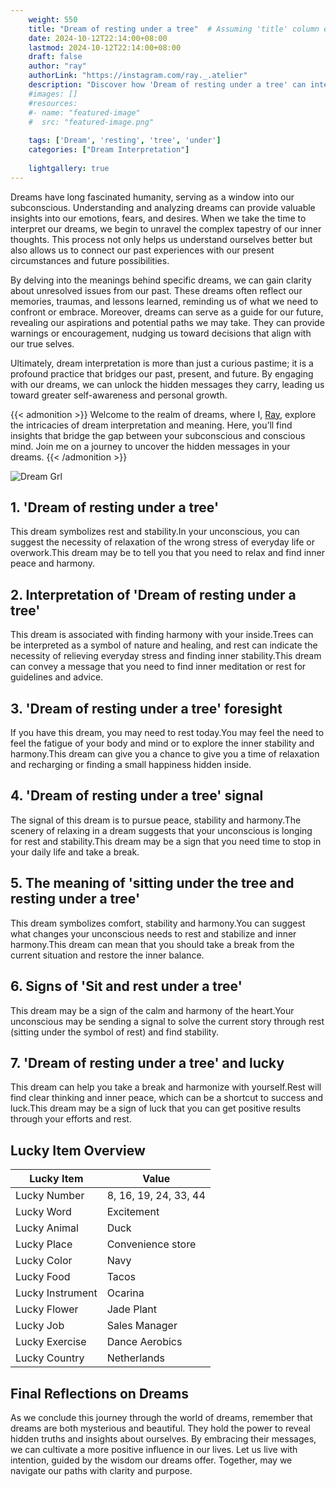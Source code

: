 ```yaml
---
    weight: 550
    title: "Dream of resting under a tree"  # Assuming 'title' column exists
    date: 2024-10-12T22:14:00+08:00
    lastmod: 2024-10-12T22:14:00+08:00
    draft: false
    author: "ray"
    authorLink: "https://instagram.com/ray._.atelier"
    description: "Discover how 'Dream of resting under a tree' can interpret your future and uncover its significant meanings in your life."
    #images: []
    #resources:
    #- name: "featured-image"
    #  src: "featured-image.png"
    
    tags: ['Dream', 'resting', 'tree', 'under']
    categories: ["Dream Interpretation"]
    
    lightgallery: true
---
```

    
Dreams have long fascinated humanity, serving as a window into our subconscious. Understanding and analyzing dreams can provide valuable insights into our emotions, fears, and desires. When we take the time to interpret our dreams, we begin to unravel the complex tapestry of our inner thoughts. This process not only helps us understand ourselves better but also allows us to connect our past experiences with our present circumstances and future possibilities.

By delving into the meanings behind specific dreams, we can gain clarity about unresolved issues from our past. These dreams often reflect our memories, traumas, and lessons learned, reminding us of what we need to confront or embrace. Moreover, dreams can serve as a guide for our future, revealing our aspirations and potential paths we may take. They can provide warnings or encouragement, nudging us toward decisions that align with our true selves.

Ultimately, dream interpretation is more than just a curious pastime; it is a profound practice that bridges our past, present, and future. By engaging with our dreams, we can unlock the hidden messages they carry, leading us toward greater self-awareness and personal growth.

{{< admonition >}}
Welcome to the realm of dreams, where I, [Ray](https://instagram.com/ray._.atelier), explore the intricacies of dream interpretation and meaning. Here, you’ll find insights that bridge the gap between your subconscious and conscious mind. Join me on a journey to uncover the hidden messages in your dreams.
{{< /admonition >}}

![Dream Grl](https://cdn.pixabay.com/photo/2017/11/02/03/35/gothic-2910057_1280.jpg "Dream Grl")

## 1. 'Dream of resting under a tree'
This dream symbolizes rest and stability.In your unconscious, you can suggest the necessity of relaxation of the wrong stress of everyday life or overwork.This dream may be to tell you that you need to relax and find inner peace and harmony.

## 2. Interpretation of 'Dream of resting under a tree'
This dream is associated with finding harmony with your inside.Trees can be interpreted as a symbol of nature and healing, and rest can indicate the necessity of relieving everyday stress and finding inner stability.This dream can convey a message that you need to find inner meditation or rest for guidelines and advice.

## 3. 'Dream of resting under a tree' foresight
If you have this dream, you may need to rest today.You may feel the need to feel the fatigue of your body and mind or to explore the inner stability and harmony.This dream can give you a chance to give you a time of relaxation and recharging or finding a small happiness hidden inside.

## 4. 'Dream of resting under a tree' signal
The signal of this dream is to pursue peace, stability and harmony.The scenery of relaxing in a dream suggests that your unconscious is longing for rest and stability.This dream may be a sign that you need time to stop in your daily life and take a break.

## 5. The meaning of 'sitting under the tree and resting under a tree'
This dream symbolizes comfort, stability and harmony.You can suggest what changes your unconscious needs to rest and stabilize and inner harmony.This dream can mean that you should take a break from the current situation and restore the inner balance.

## 6. Signs of 'Sit and rest under a tree'
This dream may be a sign of the calm and harmony of the heart.Your unconscious may be sending a signal to solve the current story through rest (sitting under the symbol of rest) and find stability.

## 7. 'Dream of resting under a tree' and lucky
This dream can help you take a break and harmonize with yourself.Rest will find clear thinking and inner peace, which can be a shortcut to success and luck.This dream may be a sign of luck that you can get positive results through your efforts and rest.

## Lucky Item Overview
| Lucky Item          | Value              |
|---------------|--------------------|
| Lucky Number        | 8, 16, 19, 24, 33, 44  |
| Lucky Word          | Excitement |
| Lucky Animal        | Duck |
| Lucky Place         | Convenience store     |
| Lucky Color         | Navy     |
| Lucky Food          | Tacos      |
| Lucky Instrument    | Ocarina |
| Lucky Flower        | Jade Plant    |
| Lucky Job           | Sales Manager       |
| Lucky Exercise      | Dance Aerobics  |
| Lucky Country       | Netherlands    |


##  Final Reflections on Dreams

As we conclude this journey through the world of dreams, remember that dreams are both mysterious and beautiful. They hold the power to reveal hidden truths and insights about ourselves. By embracing their messages, we can cultivate a more positive influence in our lives. Let us live with intention, guided by the wisdom our dreams offer. Together, may we navigate our paths with clarity and purpose.
